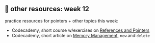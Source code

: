 ## 🤖 other resources: week 12

practice resources for pointers + other topics this week:
- Codecademy, short course w/exercises on [References and Pointers](https://www.codecademy.com/courses/learn-c-plus-plus/lessons/cpp-references-and-pointers/exercises/introduction)
- Codecademy, short article on [Memory Management](https://www.codecademy.com/courses/learn-c-plus-plus/articles/cpp-memory-allocation), `new` and `delete`
